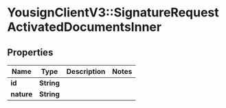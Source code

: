 # YousignClientV3::SignatureRequestActivatedDocumentsInner

## Properties
Name | Type | Description | Notes
------------ | ------------- | ------------- | -------------
**id** | **String** |  | 
**nature** | **String** |  | 

